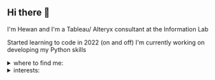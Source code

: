 

## Hi there 👋
I'm Hewan and I'm a Tableau/ Alteryx consultant at the Information Lab

Started learning to code in 2022 (on and off)
I'm currently working on developing my Python skills

<details>
<summary>where to find me: </summary>
<p><a href="https://www.linkedin.com/in/hewan-zewdu-93794221b/"> linkedin </a><p>
<p><a href="https://www.thedataschool.co.uk/blog/hewan-zewdu/"> the data school </a><p>
<p><a href="https://public.tableau.com/app/profile/hewan.zewdu/vizzes"> tableau public </a><p>
<p><a href="https://community.fabric.microsoft.com/t5/user/viewprofilepage/user-id/837388"> microsoft fabric </a><p>
</details>

<details>
<summary>interests:</summary>
films
rollerskating
</details>


<!--
**hewanz00/hewanz00** is a ✨ _special_ ✨ repository because its `README.md` (this file) appears on your GitHub profile.

Here are some ideas to get you started:

- 🔭 I’m currently working on ...
- 🌱 I’m currently learning ...
- 👯 I’m looking to collaborate on ...
- 🤔 I’m looking for help with ...
- 💬 Ask me about ...
- 📫 How to reach me: ...
- 😄 Pronouns: ...
- ⚡ Fun fact: ...
-->
